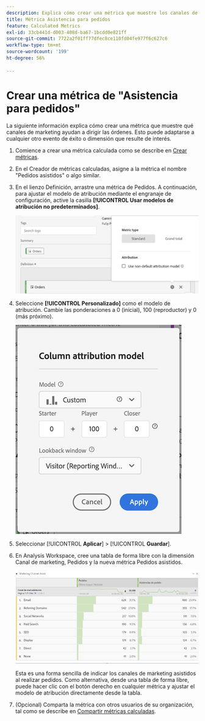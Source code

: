```yaml
---
description: Explica cómo crear una métrica que muestre los canales de marketing asistidos al realizar pedidos. Esto puede adaptarse a cualquier otro evento de éxito o dimensión que resulte de interés.
title: Métrica Asistencia para pedidos
feature: Calculated Metrics
exl-id: 33cb441d-d003-408d-ba67-1bcdd0e821ff
source-git-commit: 7722a2f01ff77dfec8ce110fd04fe977f6c627c6
workflow-type: tm+mt
source-wordcount: '199'
ht-degree: 56%

---
```


# Crear una métrica de &quot;Asistencia para pedidos&quot;

La siguiente información explica cómo crear una métrica que muestre qué canales de marketing ayudan a dirigir las órdenes. Esto puede adaptarse a cualquier otro evento de éxito o dimensión que resulte de interés.

1. Comience a crear una métrica calculada como se describe en [Crear métricas](/help/components/c-calcmetrics/c-workflow/cm-workflow/c-build-metrics/cm-build-metrics.md).

1. En el Creador de métricas calculadas, asigne a la métrica el nombre &quot;Pedidos asistidos&quot; o algo similar.

1. En el lienzo Definición, arrastre una métrica de Pedidos. A continuación, para ajustar el modelo de atribución mediante el engranaje de configuración, active la casilla **[!UICONTROL Usar modelos de atribución no predeterminados]**.

   ![](assets/attr-model.png)

1. Seleccione **[!UICONTROL Personalizado]** como el modelo de atribución. Cambie las ponderaciones a 0 (inicial), 100 (reproductor) y 0 (más próximo).

   ![](assets/custom-attr-model.png)

1. Seleccionar [!UICONTROL **Aplicar**] > [!UICONTROL **Guardar**].

1. En Analysis Workspace, cree una tabla de forma libre con la dimensión Canal de marketing, Pedidos y la nueva métrica Pedidos asistidos.

   ![](assets/mktg-channel-assists.png)

   Esta es una forma sencilla de indicar los canales de marketing asistidos al realizar pedidos. Como alternativa, desde una tabla de forma libre, puede hacer clic con el botón derecho en cualquier métrica y ajustar el modelo de atribución directamente desde la tabla.

1. (Opcional) Comparta la métrica con otros usuarios de su organización, tal como se describe en [Compartir métricas calculadas](/help/components/c-calcmetrics/c-workflow/cm-workflow/cm-sharing.md).
